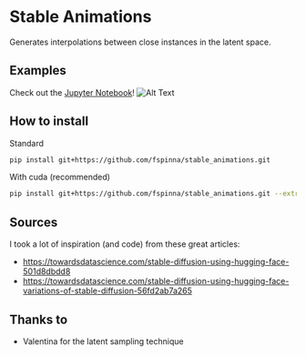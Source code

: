 # Stable Animations
Generates interpolations between close instances in the latent space.

## Examples
Check out the [Jupyter Notebook](https://github.com/fspinna/stable_animations/blob/main/notebooks/example.ipynb)!
![Alt Text]()

## How to install
Standard
```bash
pip install git+https://github.com/fspinna/stable_animations.git
```
With cuda (recommended)
```bash
pip install git+https://github.com/fspinna/stable_animations.git --extra-index-url https://download.pytorch.org/whl/cu116
```

## Sources
I took a lot of inspiration (and code) from these great articles:
- https://towardsdatascience.com/stable-diffusion-using-hugging-face-501d8dbdd8
- https://towardsdatascience.com/stable-diffusion-using-hugging-face-variations-of-stable-diffusion-56fd2ab7a265

## Thanks to
- Valentina for the latent sampling technique